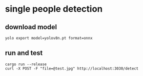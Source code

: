 # single people detection
## download model
```
yolo export model=yolov8n.pt format=onnx
```
## run and test
```
cargo run --release
curl -X POST -F "file=@test.jpg" http://localhost:3030/detect
```
